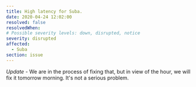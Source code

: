 ```yaml
---
title: High latency for Suba.
date: 2020-04-24 12:02:00
resolved: false
resolvedWhen: 
# Possible severity levels: down, disrupted, notice
severity: disrupted
affected:
  - Suba
section: issue
---
```


*Update* - We are in the process of fixing that, but in view of the hour, we will fix it tomorrow morning. It's not a serious problem.
